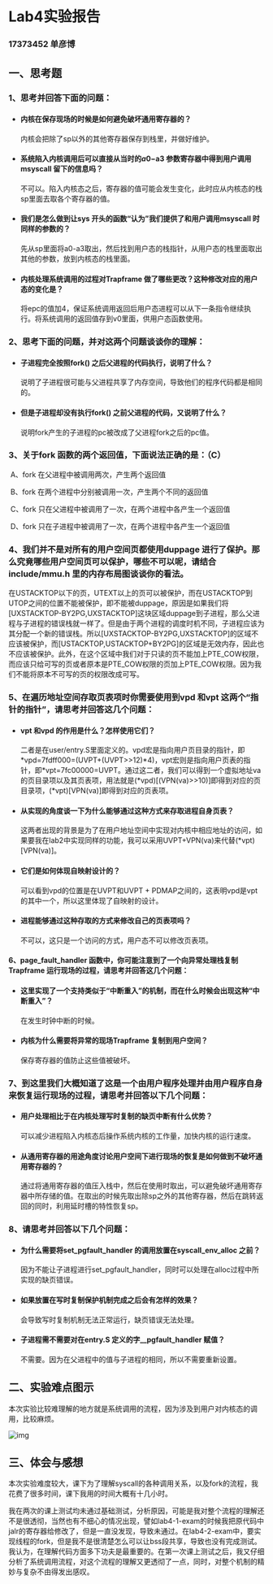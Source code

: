 # Lab4实验报告

### 17373452 单彦博

## 一、思考题

### 1、思考并回答下面的问题：

- #### 内核在保存现场的时候是如何避免破坏通用寄存器的？

  内核会把除了sp以外的其他寄存器保存到栈里，并做好维护。

- #### 系统陷入内核调用后可以直接从当时的$a0-$a3 参数寄存器中得到用户调用msyscall 留下的信息吗？

  不可以。陷入内核态之后，寄存器的值可能会发生变化，此时应从内核态的栈sp里面去取各个寄存器的值。

- #### 我们是怎么做到让sys 开头的函数“认为”我们提供了和用户调用msyscall 时同样的参数的？

  先从sp里面将a0-a3取出，然后找到用户态的栈指针，从用户态的栈里面取出其他的参数，放到内核态的栈里面。

- #### 内核处理系统调用的过程对Trapframe 做了哪些更改？这种修改对应的用户态的变化是？

  将epc的值加4，保证系统调用返回后用户态进程可以从下一条指令继续执行。将系统调用的返回值存到v0里面，供用户态函数使用。

### 2、思考下面的问题，并对这两个问题谈谈你的理解：

- #### 子进程完全按照fork() 之后父进程的代码执行，说明了什么？

  说明了子进程很可能与父进程共享了内存空间，导致他们的程序代码都是相同的。

- #### 但是子进程却没有执行fork() 之前父进程的代码，又说明了什么？

  说明fork产生的子进程的pc被改成了父进程fork之后的pc值。

### 3、关于fork 函数的两个返回值，下面说法正确的是：（C）

​		A、fork 在父进程中被调用两次，产生两个返回值

​		B、fork 在两个进程中分别被调用一次，产生两个不同的返回值

​		C、fork 只在父进程中被调用了一次，在两个进程中各产生一个返回值

​		D、fork 只在子进程中被调用了一次，在两个进程中各产生一个返回值

### 4、我们并不是对所有的用户空间页都使用duppage 进行了保护。那么究竟哪些用户空间页可以保护，哪些不可以呢，请结合include/mmu.h 里的内存布局图谈谈你的看法。

在USTACKTOP以下的页，UTEXT以上的页可以被保护，而在USTACKTOP到UTOP之间的位置不能被保护，即不能被duppage，原因是如果我们将[UXSTACKTOP-BY2PG,UXSTACKTOP]这块区域duppage到子进程，那么父进程与子进程的错误栈就一样了。但是由于两个进程的调度时机不同，子进程应该为其分配一个新的错误栈。所以[UXSTACKTOP-BY2PG,UXSTACKTOP]的区域不应该被保护，而[USTACKTOP,USTACKTOP+BY2PG]的区域是无效内存，因此也不应该被保护。此外，在这个区域中我们对于只读的页不能加上PTE_COW权限，而应该只给可写的页或者原本是PTE_COW权限的页加上PTE_COW权限。因为我们不能将原本不可写的页的权限改成可写。

### 5、在遍历地址空间存取页表项时你需要使用到vpd 和vpt 这两个“指针的指针”，请思考并回答这几个问题：

- #### vpt 和vpd 的作用是什么？怎样使用它们？

  二者是在user/entry.S里面定义的。vpd宏是指向用户页目录的指针，即\*vpd=7fdff000=(UVPT+(UVPT>>12)\*4)，vpt宏则是指向用户页表的指针，即\*vpt=7fc00000=UVPT。通过这二者，我们可以得到一个虚拟地址va的页目录项以及其页表项，用法就是(\*vpd)[(VPN(va)>>10)]即得到对应的页目录项，(*vpt)[VPN(va)]即得到对应的页表项。

- #### 从实现的角度谈一下为什么能够通过这种方式来存取进程自身页表？

  这两者出现的背景是为了在用户地址空间中实现对内核中相应地址的访问，如果要我在lab2中实现同样的功能，我可以采用UVPT+VPN(va)来代替(*vpt)[VPN(va)]。

- #### 它们是如何体现自映射设计的？

  可以看到vpd的位置是在UVPT和UVPT + PDMAP之间的，这表明vpd是vpt的其中一个，所以这里体现了自映射的设计。

- #### 进程能够通过这种存取的方式来修改自己的页表项吗？

  不可以，这只是一个访问的方式，用户态不可以修改页表项。

#### 6、page_fault_handler 函数中，你可能注意到了一个向异常处理栈复制Trapframe 运行现场的过程，请思考并回答这几个问题：

- #### 这里实现了一个支持类似于“中断重入”的机制，而在什么时候会出现这种“中断重入”？

  在发生时钟中断的时候。

- #### 内核为什么需要将异常的现场Trapframe 复制到用户空间？

  保存寄存器的值防止这些值被破坏。

### 7、到这里我们大概知道了这是一个由用户程序处理并由用户程序自身来恢复运行现场的过程，请思考并回答以下几个问题：

- #### 用户处理相比于在内核处理写时复制的缺页中断有什么优势？

  可以减少进程陷入内核态后操作系统内核的工作量，加快内核的运行速度。

- #### 从通用寄存器的用途角度讨论用户空间下进行现场的恢复是如何做到不破坏通用寄存器的？

  通过将通用寄存器的值压入栈中，然后在使用时取出，可以避免破坏通用寄存器中所存储的值。在取出的时候先取出除sp之外的其他寄存器，然后在跳转返回的同时，利用延时槽的特性恢复sp。

### 8、请思考并回答以下几个问题：

- #### 为什么需要将set_pgfault_handler 的调用放置在syscall_env_alloc 之前？

  因为不能让子进程进行set_pgfault_handler，同时可以处理在alloc过程中所实现的缺页错误。

- #### 如果放置在写时复制保护机制完成之后会有怎样的效果？

  会导致写时复制机制无法正常运行，缺页错误无法处理。

- #### 子进程需不需要对在entry.S 定义的字__pgfault_handler 赋值？

  不需要。因为在父进程中的值与子进程的相同，所以不需要重新设置。

## 二、实验难点图示

本次实验比较难理解的地方就是系统调用的流程，因为涉及到用户对内核态的调用，比较麻烦。

![img](https://raw.githubusercontent.com/JamesDYX/BUAA_OS_Lab/lab6/%E5%AE%9E%E9%AA%8C%E6%8A%A5%E5%91%8A/OSLAB4/%E5%87%BD%E6%95%B0%E8%B0%83%E7%94%A8%E5%85%B3%E7%B3%BB.png)

## 三、体会与感想

本次实验难度较大，课下为了理解syscall的各种调用关系，以及fork的流程，我花费了很多时间，课下我用的时间大概有十几小时。

我在两次的课上测试均未通过基础测试，分析原因，可能是我对整个流程的理解还不是很透彻，当然也有不细心的情况出现，譬如lab4-1-exam的时候我把原代码中jalr的寄存器给修改了，但是一直没发现，导致未通过。在lab4-2-exam中，要实现线程的fork，但是我不是很清楚怎么可以让bss段共享，导致也没有完成测试。我认为，在理解代码方面多下功夫是最重要的。在第一次课上测试之后，我又仔细分析了系统调用流程，对这个流程的理解又更透彻了一点，同时，对整个机制的精妙与复杂不由得发出感叹。